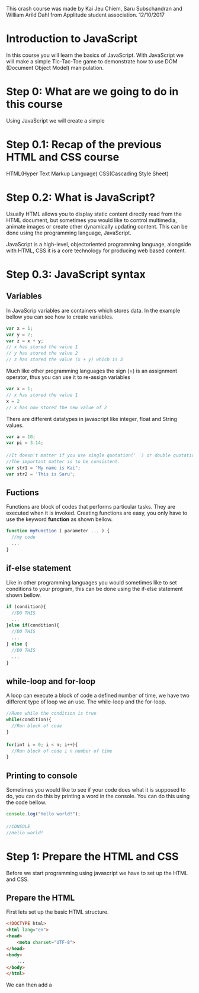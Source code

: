 
This crash course was made by Kai Jeu Chiem, Saru Subschandran and William Arild Dahl from Applitude student association.
12/10/2017

# Introduction to JavaScript

In this course you will learn the basics of JavaScript. With JavaScript we will make a simple Tic-Tac-Toe game to demonstrate how to use DOM (Document Object Model) manipulation.

# Step 0: What are we going to do in this course
Using JavaScript we will create a simple 
# Step 0.1: Recap of the previous HTML and CSS course
HTML(Hyper Text Markup Language)
CSS(Cascading Style Sheet)

# Step 0.2: What is JavaScript?
Usually HTML allows you to display static content directly read from the HTML document, but sometimes you would like to control multimedia, animate images or create other dynamically updating content. This can be done using the programming language, JavaScript. 

JavaScript is a high-level, objectoriented programming language, alongside with HTML, CSS it is a core technology for producing web based content. 

# Step 0.3: JavaScript syntax
## Variables
In JavaScrip variables are containers which stores data. In the example bellow you can see how to create variables.
```javascript
var x = 1;
var y = 2;
var z = x + y;
// x has stored the value 1
// y has stored the value 2
// z has stored the value (x + y) which is 3
```
Much like other programming languages the sign (=) is an assignment operator, thus you can use it to re-assign variables
```javascript
var x = 1;
// x has stored the value 1
x = 2
// x has now stored the new value of 2
```
There are different datatypes in javascript like integer, float and String values.
```javascript
var a = 10;
var pi = 3.14;

//It doesn't matter if you use single quotation(' ') or double quotation(" ") both of them makes a String
//The important matter is to be consistent.
var str1 = "My name is Kai";
var str2 = 'This is Saru';
```
## Fuctions
Functions are block of codes that performs particular tasks. They are executed when it is invoked.
Creating functions are easy, you only have to use the keyword **function** as shown bellow.
```javascript
function myFunction ( parameter ... ) {
  //my code
  ...
}
```
## if-else statement
Like in other programming languages you would sometimes like to set conditions to your program, this can be done using the if-else statement shown bellow.
```javascript
if (condition){
  //DO THIS
  ...
}else if(condition){
  //DO THIS
  ...
} else {
  //DO THIS
  ...
}
```
## while-loop and for-loop
A loop can execute a block of code a defined number of time, we have two different type of loop we an use. The while-loop and the for-loop.
```javascript
//Runs while the condition is true
while(condition){
  //Run block of code
}

for(int i = 0; i < n; i++){
  //Run block of code i n number of time
}
```
## Printing to console 
Sometimes you would like to see if your code does what it is supposed to do, you can do this by printing a word in the console. You can do this using the code bellow.
```javascript
console.log("Hello world!");

//CONSOLE
//Hello world!
```

# Step 1: Prepare the HTML and CSS

Before we start programming using javascript we have to set up the HTML and CSS.

## Prepare the HTML

First lets set up the basic HTML structure.
```HTML
<!DOCTYPE html>
<html lang="en">
<head>
    <meta charset="UTF-8">
</head>
<body>
    ...
</body>
</html>
```
We can then add a **<title>** tag with a title inside the **<head>** tag.
 
```HTML
...
<head>
    <meta charset="UTF-8">
    <title>TicTacToe</title>
</head>
...
```

To set the alignments and to style the HTML we have to link to a **.css** file. This means we have to tell the document to link to the **.css** file in the header. Lets call this file 'ticTacToe.css'. 
```HTML
...
<head>
    ...
    <title>TicTacToe</title>
    <link rel="stylesheet" href="ticTacToe.css"></link>
</head>
...
```

**rel="stylesheet"** is an attribute that specifies the relationship between this document and the linked document. In this case the attribute is a stylesheet. It is only used when the **href="..."** attribute is present, which specifies the links destination.

Now lets create a division tag **<div>** inside the body **<body>** which we can use to center and wrap the content inside.

```HTML
...
<body>
    <div class="center-wrapper-parent">
        <div class="canvas-wrapper">
            ...
        </div>
    </div>
</body>
...
```

**class="className"** is an attribute that makes it possible to define styles which are equal to all elements with the same name. The classes are defined inside a **.css** file.

Now we have to find a way to display graphics for our game. To do this we can use a canvas. Lets add the canvas **<canvas>** to our document.
```HTML
<body>
    <div class="center-wrapper-parent">
        <div class="canvas-wrapper">
            <canvas id="tic-tac-toe"></canvas>
            ...
        </div>
    </div>
</body>
```
The canvas is actually only a container, it cannot create graphical content, only contain it. To actually draw the graphics inside the canvas we have to use JavaScript. So, lets add a link to some JavaScript file that we are going to make later. Lets add the script tag **<script>** and reference to the "TicTackToe.js" file using **src="..."**. This can be done as shown bellow.

```HTML
<body>
    <div class="center-wrapper-parent">
        <div class="canvas-wrapper">
            <canvas id="tic-tac-toe"></canvas>
            <script src="TicTacToe.js"></script>
        </div>
    </div>
</body>
```
You might be wondering why the canvas has an id attribute, this is so that later we can reference to this id inside the JavaScript file.

Now we have finnished setting up our **.html** file. If you want to look at the whole HTML document you can take a look at the finnished document bellow.
```HTML
<!DOCTYPE html>
<html lang="en">
<head>
    <meta charset="UTF-8">
    <link rel="stylesheet" href="ticTacToe.css"></link>
</head>
<body>
    <div class="center-wrapper-parent">
        <div class="canvas-wrapper">
            <canvas id="tic-tac-toe"></canvas>
            <script src="TicTacToe.js"></script>
        </div>
    </div>
</body>
</html>
```

## Prepare the CSS
Next let us prepare the css file. The only thing needed to add are the id "#tic-tac-toe" and the two classes ".canvas_wrapper" and ".canvas-wrapper-parent".

```CSS
#tic-tac-toe {
    display: block;
    margin: 0 auto;
}

.canvas_wrapper {
    position: absolute;
    top: 50%;
    transform: translateY(-50%);
    width: 100%;
}

.canvas-wrapper-parent {
    transform-style: preserve-3d;
}
```

# Step 2: JavaScript 

## Step 2.1: Explaining HTML objects
You might remember that we talked about how JavaScript can manipulate the HTML document. What we didn't talk about is why JavaScript are able to do so. To understand this you have to understand how the webpage loads HTML.

### The DOM (Document Object Model) tree
![alt text](https://github.com/applitude/tic-tac-toe/blob/master/DOM_Tree.gif "The HTML DOM tree of object")

This is the HTML DOM tree. When the webpage is loaded the browser creates a DOM of the page. Using these Objects JavaScript has all that it needs to make HTML dynamic.

So, what can JavaScript do with these objects?
* JavaScript can manipulate all the elements in the HTML page
* JavaScript can manipulate all the attributes in the HTML page
* JavaScript can manipulate all the CSS styles in the page
* JavaScript can add new HTML elements and attributes
* JavaScript can create new HTML events in the page
* JavaScript can react to all existing HTML events in the page

Using this knowledge we can now start programming in JavaScript.

## Step 2.2: Set up the canvas 
At last we can begin using JavaScript. The first we are going to do is get the canvas element, therefore we are going to define a variables canvasSize.
 
```javascript
var canvasSize = 500;
```
We are going to use the variable to define the canvases size. To get the canvas element from the HTML document we can reference the element from the id attribute.
```javascript
...

var canvas = document.getElementById('tic-tac-toe');
```
Now that we have the canvas object we can begin manipulating it and adding the game inside of it. Let us set the canvas width and heigth. Because the game are most likely to be square shaped we sett the width and height to the same value, in this case the canvasSize variable.

```javascript
...

canvas.width = canvasSize;
canvas.height = canvasSize;
```

Now we have taken the canvas element and placed it inside of the canvas variable. To be able to add and manipulate graphics inside of the canvas we have to create a CanvasRenderingContext2D object, we can do this as follows.

```javascript
...
var ctx = canvas.getContext('2d');
```
This object represents a two-dimensional rendering context, which can be used to draw text, lines, boxes, circles and other figures on the canvas.

Now that we have finnished preparing the canvas for use we can start creating functions and draw inside the canvas.


# Step 3: The Game
At last we can begin creating the game. But how are we going to do that? Lets start by imagine the game.

What do we need? How do we do it? The best way to answare these questions are by listing it up and answare them.

1. It has to look like a game of Tic-Tac-Toe.
* How? In Tic-Tac-Toe there are two vertical lines and two horizontal lines which creates cells of nine squares. These cells must be able to store the value of x or circle.

2. We need to be able to look at something to be able to play it.
* How? We can have something to look at by adding graphics. This can be done inside the canvas.

3. We need to be able to play the game.
* How? We should be able to play the game with the cursor. There are two players, whenever a player presses a cell it should show the graphic of an X or a circle dependant of whose turn it is.  

## Step 3: Creating the functions
Now that we know the basics of how the game is going to look like we can begin to create functions that does the right thing.

## Step 3.1: Make the board (getInitialBoard)
The first thing we need to have in the game is a board. So lets create a function named getInitialBoard
```javascript
function getInitialBoard(defaultValue){
    ...
}
```
Inside the function we can address the first problem. We know that cells has to be made, this can be done by creating a 2D array. But, this raises a problem, there are no 2D arrays in JavaScript. Because there are no 2D arrays in JavaScript we have chosen to create arrays inside of an array thus creating a makeshift "2D array". To do this we use the **.push()** function to "push" values inside of the array.

Creating the board we first initialise a normal array. Afterwards we create a for-loop for the X-axis, then we nest another for-loop inside creating the Y-axis. Because we already know how many cells are needed inside a gaem of Tic-Tac-Toe (three columns, and three rows), we can set both the condition to continue until it has run three times (3^2). Everytime the X-axis for-loop runs it pushes a new array inside of the board. Everytime the Y-axis for-loop runs it pushes a default value inside the array inside of the x positioned array. At the end it return the newly created board.

```javascript
function getInitialBoard(defaultValue) {
    var board = [];

    for(var x = 0; x < 3; x++){
        board.push([]);

        for(var y = 0; y < 3; y++) {
            board[x].push(defaultValue);
        }

    }
    return board;
}
```
Now we can create the board, adding the code bellow.
```javascript
...
var board = getInitialBoard("");
```

## Step 3.3: Draw the board in the canvas (drawLines)
We have created the board, but you might have noticed that there are nothing in the screen. This is because we haven't actually started drawing anything in the canvas yet. So let create a function that actually draws the board lines in the canvas. lets call it drawLines
```javascript
function drawLines( lineWidth, strokeStyle) {
...
}
```
It takes in two parameters, the width of the line (lineWidth), and the style of the stroke (strokeStyle).

Earlier we the object (ctx), we can now use this to draw our lines. The first thing we can do is set the width of our line using **lineWidth**, while we're at it we can also set our style stroke **styleStroke**, which in our case is should be a color. Now we can use the **beginPath** so that we can begin creating paths to draw from. We can also define where we are going to start drawing the line, **lineStart**, and how long the line are going to be, **lineLength**.
 ```javascript
function drawLines( lineWidth, strokeStyle) {
    var lineStart = 4;
    var lineLength = canvasSize - 5;
    ctx.lineWidth = lineWidth;
    ctx.strokeStyle = strokeStyle;
    ctx.beginPath();
...
}
```
At last we can begin displaying actual graphic. We are going to use the **moveTo** method to set the beginning of the path. Afterwards we can use the **lineTo** method to set the location where the line should end. The parameters are x- and y-cordinates. Now we can use  the **stroke** which draws the path defined with **moveTo** and **lineTo**. 

 ```javascript
function drawLines( lineWidth, strokeStyle) {
    var lineStart = 4;
    var lineLength = canvasSize - 5;
    ctx.lineWidth = lineWidth;
    ctx.strokeStyle = strokeStyle;
    ctx.beginPath();
    
    ctx.moveTo(lineStart, 1);
    ctx.lineTo(lineLength, 1);
    ctx.stroke();
...
}
```
Congratulations, we have drawn a line! Now that we are able to draw the line we are easily able to draw the rest of the lines necessary co complete the board. Using the for-loop we set multiple start and end points for the paths just modifying the x- and y-cordinates. To create a better looking line we can round of the line edges by setting **lineCap** to round.

```javascript
function drawLines( lineWidth, strokeStyle) {
    var lineStart = 4;
    var lineLength = canvasSize - 5;
    ctx.lineWidth = lineWidth;
    ctx.strokeStyle = strokeStyle;
    ctx.lineCap = 'round';
    ctx.beginPath();

    for(var y = 1; y <= 2; y++){
        ctx.moveTo(lineStart, y*squareSize);
        ctx.lineTo(lineLength, y*squareSize);
    }
    for(var x = 1; x <= 2; x++){
        ctx.moveTo(x * squareSize,lineStart);
        ctx.lineTo(x*  squareSize, lineLength);
    }

    ctx.stroke();

}
```

The functions for drawing the board lines are now finnished. To draw the board the only thing we need to do nos is to call the funciton.
```javascript
...
var lineColor = "#808080"; //black
drawLine(10, lineColor);
```

## Step 4: Mouse support

Lets start with implementing mouse support. We start by adding a event listener to the canvas. This is a function that constantly listens for imput of our choosing.


```javascript
canvas.addEventListener('mouseup', function (event){
...
});
```

The first paramether is what we want to listen for. In this case, we choose the 'mouseup' which means that when the player releases the mouse ( after pressing it down) we do something. 

Now we need a way too make our game turnbased. We create a player variable so that we can know whose turn it is. Then everytime we click we change the player value.

```javascript
var player = 1;
canvas.addEventListener('mouseup', function (event) {

    if(player === 1){
        player = 2;
    }
    else{
        player = 1;
    }
...
});
```

Next we would like to know where the players are clicking. We save the mousePositon in a varable calculated by our method getMousePositon which recieves an event from the eventlistener. 

```javascript
canvas.addEventListener('mouseup', function (event) {

    if(player === 1){
        player = 2;
    }
    else{
        player = 1;
    }

    var mousePosition = getMousePosition(event);
...
});
```

With the position we can now place a piece on the canvas, and since we chaged the player, each gets his/hers turn. 

```javascript
canvas.addEventListener('mouseup', function (event) {

    if(player === 1){
        player = 2;
    }
    else{
        player = 1;
    }

    var mousePosition = getMousePosition(event);
    addPiece(mousePosition);
...
});
```

The last thing we do is to draw the lines again. This is because the playing area is coloring the whole square white.

```javascript
canvas.addEventListener('mouseup', function (event) {

    if(player === 1){
        player = 2;
    }
    else{
        player = 1;
    }

    var mousePosition = getMousePosition(event);
    addPiece(mousePosition);
    drawLines(10, lineColor);

});
```

 If you want to, you can change the size of the third and fourth argument in the "fillRect" method in the playingArea function, and skip this line. 


The string **'mouseup'** is the name of the event, while the **function (event)** is required to sepcify the functun to run when the evnet occurs.

We can create the method that gets the mouse position now, giving it the name **getMousePosition**. It should take in the event as a parameter.
```javascript
function getMousePosition(event) {
...
}
```

To be able to register where the mouse has clicked first we have to know where it should detect the click. Lets say the canvas is the clickable space.
```javascript
function getMousePosition(event) {
    
    var rect = canvas.getBoundingClientRect();
...
}
```

The only thing we need to do now is to return cordinates for x and y. **clientX** and **clientY** returns the appropriate  X- and Y-cordinates within the client area. When we subtract x from the left and y from top we get the right position inside the canvas.

```javascript
function getMousePosition(event) {

    var rect = canvas.getBoundingClientRect();

    return{
        x: event.clientX - rect.left,
        y: event.clientY - rect.top
    }

}
```
Now that we can detect the mouse position we can begin adding tic-tac-toe pieces to the board.

## Step 5: Adding pieces to the board.

Now we want to add an "X" or a "O" when we press a specific cell. We'll make the function **addPiece** with the the press cordinates as the parameter. 

```javascript
function addPiece(mouse){
    ...
}
```

Lets start creating some variables that can take the cordinates, then we can use those to making some conditions, if player is 1 we will draw an X, else we will draw a O.
```javascript
function addPiece(mouse){
    var xCorrdinate;
    var yCorrdinate;
    ...
    if(player === 1){
        drawX(xCoordinate, yCoordinate);
    }
    else {
        drawO(xCoordinate, yCoordinate);
    }
}
```
The variables (xCoordinate, yCoordinate) is made so that we can use it to check which square we're currently in. It will make sense later. The **drawO** and **drawX** functions will be made in **Step 5.1**.

Now that we know when to draw which piece we now have to decide where to draw them. We know that we have to draw a piece at the mouses coordinates, which means when the mouse is at the right x- and y location. To detect whether the mouse is at the right place we can nest the if statement in the right place.
```javascript
...
            if (mouse.x >= xCoordinate && mouse.x <= xCoordinate + squareSize
                && mouse.y >= yCoordinate && mouse.y <= yCoordinate + squareSize){

                ...

                if(player === 1){
                    drawX(xCoordinate, yCoordinate);
                }
                else {
                    drawO(xCoordinate, yCoordinate);
                }
            }
...
```

The last thing to do now is to iterate through all the allowed square location so that we can compare it to the mouse coordinates.

```javascript
function addPiece(mouse) {
    var xCoordinate;
    var yCoordinate;

    for(var i = 0; i < 3; i++){
        for(var j = 0; j < 3; j++) {
            xCoordinate = i * squareSize;
            yCoordinate = j * squareSize;

            if (mouse.x >= xCoordinate && mouse.x <= xCoordinate + squareSize
                && mouse.y >= yCoordinate && mouse.y <= yCoordinate + squareSize){

                if(player === 1){
                    drawX(xCoordinate, yCoordinate);
                }
                else {
                    drawO(xCoordinate, yCoordinate);
                }
            }
        }
    }
}
```

With this we finnished the addPieces method. The last thing to do now is to actually draw the pieces.

### Step 5.1: Creating X's and the O's

We've already taken care of when something has to be drawn. Now lets draw it.
We start by making the function **drawO** and adding the necessarry variables. 
```javascript
function drawO(xCoordinate, yCoordinate){
    var halfSquare = (squareSize/2);
    var centerX = xCoordinate + halfSquare;
    var centerY = yCoordinate + halfSquare;
    var radius = (squareSize - 70) / 2;
    var start = 0*Math.PI;
    var end = 2*Math.PI;
    
    ...
    
}
```

We set the line thickness with **lineWidth** and set the color to green with **styleStroke**, then we use **beginPath** so that we can begin drawing.
```javascript
function drawO(xCoordinate, yCoordinate){
    var halfSquare = (squareSize/2);
    var centerX = xCoordinate + halfSquare;
    var centerY = yCoordinate + halfSquare;
    var radius = (squareSize - 70) / 2;
    var start = 0*Math.PI;
    var end = 2*Math.PI;
    
    ctx.lineWidth = 10;
    ctx.strokeStyle = "#ff0000";
    ctx.beginPath();
    ...
    
}
```
To make a circle we have to use the **arc** method. The two first parameters is the x and y coordinates of the center of the circle.
The third parameter is the radius of the circle. The forth parameter is the starting angle, and the last parameter is the ending angle (The angles is in radians). Lastly we can draw the circle with the **stroke** method. 
```javascript
function drawO(xCoordinate, yCoordinate){
    var halfSquare = (squareSize/2);
    var centerX = xCoordinate + halfSquare;
    var centerY = yCoordinate + halfSquare;
    var radius = (squareSize - 70) / 2;
    var start = 0*Math.PI;
    var end = 2*Math.PI;

    ctx.lineWidth = 10;
    ctx.strokeStyle = "#ff0000";
    ctx.beginPath();
    ctx.arc(centerX, centerY, radius, start, end);
    ctx.stroke();

}
```

The **drawO** is now finnished.

The remaining **drawX** function is really similar, it only uses two lines that crosses eachother. We start by making a variable and setting the color and the line width. 
```javascript
function drawX(xCoordinate, yCoordinate){
    var offset = squareSize/4;
    ctx.strokeStyle = "#00cc00";
    ctx.lineWidth = 10;
    ctx.beginPath();
    
    ...
    
```

To make a diagonal line we just have to offsett the path.
```javascript
function drawX(xCoordinate, yCoordinate){
    var offset = squareSize/4;
    ctx.strokeStyle = "#00cc00";
    ctx.lineWidth = 10;
    ctx.beginPath();
    
    ctx.moveTo(xCoordinate + offset, yCoordinate + offset);
    ctx.lineTo(xCoordinate + squareSize - offset,
        yCoordinate + squareSize -offset);
    ...
}
```

Now we have made the path we can just mirror the same thing to make a line to the other side. Then draw the with the **stroke** method.
```javascript
function drawX(xCoordinate, yCoordinate){
    ctx.strokeStyle = "#00cc00";
    //ctx.lineWidth = 10;
    ctx.beginPath();
    var offset = squareSize/4;

    ctx.moveTo(xCoordinate + offset, yCoordinate + offset);
    ctx.lineTo(xCoordinate + squareSize - offset,
        yCoordinate + squareSize -offset);

    ctx.moveTo(xCoordinate + offset, yCoordinate + squareSize - offset);
    ctx.lineTo(xCoordinate + squareSize - offset,
        yCoordinate + offset);

    ctx.stroke();

}
```

At last we finnished. We are now able to play the game. Trying it out you might notice that you can change the pieces multiple times, that's the logic of the game. We're not going to do this today. If you want to do it yourself a good tips is to use the "2D array" **board** variable we made earlier to make winn conditions and to restrict disallow changing the pieces.

We will add the finnished game at a later date.

